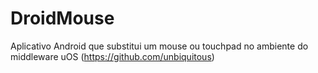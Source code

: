 DroidMouse
==========

Aplicativo Android que substitui um mouse ou touchpad no ambiente do middleware uOS (https://github.com/unbiquitous)
